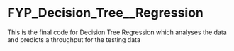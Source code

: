 # FYP_Decision_Tree__Regression
This is the final code for Decision Tree Regression which analyses the data and predicts a throughput for the testing data 
